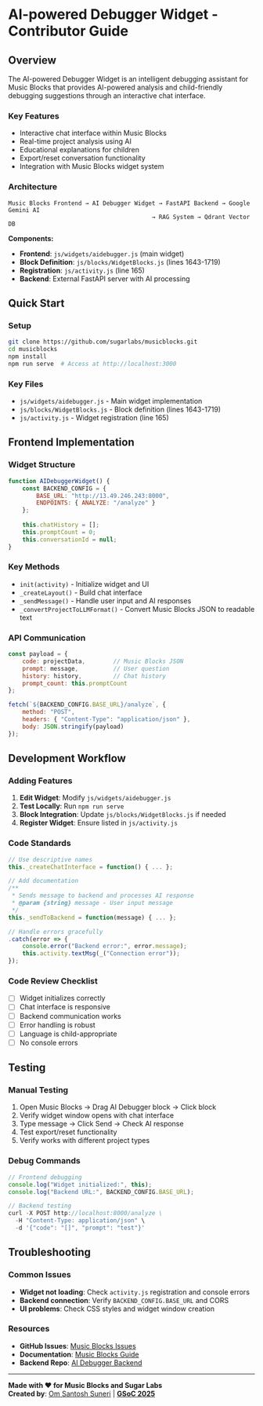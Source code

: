 # AI-powered Debugger Widget - Contributor Guide

## Overview

The AI-powered Debugger Widget is an intelligent debugging assistant for Music Blocks that provides AI-powered analysis and child-friendly debugging suggestions through an interactive chat interface.

### Key Features
- Interactive chat interface within Music Blocks
- Real-time project analysis using AI
- Educational explanations for children
- Export/reset conversation functionality
- Integration with Music Blocks widget system

### Architecture
```
Music Blocks Frontend → AI Debugger Widget → FastAPI Backend → Google Gemini AI
                                         → RAG System → Qdrant Vector DB
```

**Components:**
- **Frontend**: `js/widgets/aidebugger.js` (main widget)
- **Block Definition**: `js/blocks/WidgetBlocks.js` (lines 1643-1719)
- **Registration**: `js/activity.js` (line 165)
- **Backend**: External FastAPI server with AI processing

## Quick Start

### Setup
```bash
git clone https://github.com/sugarlabs/musicblocks.git
cd musicblocks
npm install
npm run serve  # Access at http://localhost:3000
```

### Key Files
- `js/widgets/aidebugger.js` - Main widget implementation
- `js/blocks/WidgetBlocks.js` - Block definition (lines 1643-1719)
- `js/activity.js` - Widget registration (line 165)

## Frontend Implementation

### Widget Structure
```javascript
function AIDebuggerWidget() {
    const BACKEND_CONFIG = {
        BASE_URL: "http://13.49.246.243:8000",
        ENDPOINTS: { ANALYZE: "/analyze" }
    };
    
    this.chatHistory = [];
    this.promptCount = 0;
    this.conversationId = null;
}
```

### Key Methods
- `init(activity)` - Initialize widget and UI
- `_createLayout()` - Build chat interface
- `_sendMessage()` - Handle user input and AI responses
- `_convertProjectToLLMFormat()` - Convert Music Blocks JSON to readable text

### API Communication
```javascript
const payload = {
    code: projectData,        // Music Blocks JSON
    prompt: message,          // User question
    history: history,         // Chat history
    prompt_count: this.promptCount
};

fetch(`${BACKEND_CONFIG.BASE_URL}/analyze`, {
    method: "POST",
    headers: { "Content-Type": "application/json" },
    body: JSON.stringify(payload)
});
```

## Development Workflow

### Adding Features
1. **Edit Widget**: Modify `js/widgets/aidebugger.js`
2. **Test Locally**: Run `npm run serve`
3. **Block Integration**: Update `js/blocks/WidgetBlocks.js` if needed
4. **Register Widget**: Ensure listed in `js/activity.js`

### Code Standards
```javascript
// Use descriptive names
this._createChatInterface = function() { ... };

// Add documentation
/**
 * Sends message to backend and processes AI response
 * @param {string} message - User input message
 */
this._sendToBackend = function(message) { ... };

// Handle errors gracefully
.catch(error => {
    console.error("Backend error:", error.message);
    this.activity.textMsg(_("Connection error"));
});
```

### Code Review Checklist
- [ ] Widget initializes correctly
- [ ] Chat interface is responsive  
- [ ] Backend communication works
- [ ] Error handling is robust
- [ ] Language is child-appropriate
- [ ] No console errors

## Testing

### Manual Testing
1. Open Music Blocks → Drag AI Debugger block → Click block
2. Verify widget window opens with chat interface
3. Type message → Click Send → Check AI response
4. Test export/reset functionality
5. Verify works with different project types

### Debug Commands
```javascript
// Frontend debugging
console.log("Widget initialized:", this);
console.log("Backend URL:", BACKEND_CONFIG.BASE_URL);

// Backend testing  
curl -X POST http://localhost:8000/analyze \
  -H "Content-Type: application/json" \
  -d '{"code": "[]", "prompt": "test"}'
```

## Troubleshooting

### Common Issues
- **Widget not loading**: Check `activity.js` registration and console errors
- **Backend connection**: Verify `BACKEND_CONFIG.BASE_URL` and CORS
- **UI problems**: Check CSS styles and widget window creation

### Resources
- **GitHub Issues**: [Music Blocks Issues](https://github.com/sugarlabs/musicblocks/issues)
- **Documentation**: [Music Blocks Guide](https://github.com/sugarlabs/musicblocks/tree/master/guide)
- **Backend Repo**: [AI Debugger Backend](https://github.com/omsuneri/AI-powered-Debugger-for-Music-Blocks)

---

**Made with ❤️ for Music Blocks and Sugar Labs**  
**Created by**: [Om Santosh Suneri](https://github.com/omsuneri/) | **[GSoC 2025](https://summerofcode.withgoogle.com/programs/2025/projects/l4402WCJ)**
